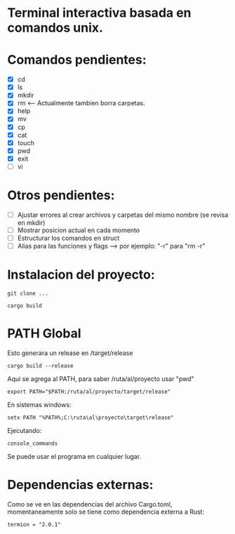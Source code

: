 # Terminal interactiva basada en comandos unix.

# Comandos pendientes:
- [x] cd
- [x] ls
- [x] mkdir
- [x] rm  <-- Actualmente tambien borra carpetas.
- [x] help
- [x] mv
- [x] cp
- [x] cat
- [x] touch 
- [x] pwd
- [x] exit
- [ ] vi

# Otros pendientes:
- [ ] Ajustar errores al crear archivos y carpetas del mismo nombre (se revisa en mkdir)
- [ ] Mostrar posicion actual en cada momento
- [ ] Estructurar los comandos en struct
- [ ] Alias para las funciones y flags --> por ejemplo: "-r" para "rm -r"

# Instalacion del proyecto:

    git clone ...
    
    cargo build
    
# PATH Global

Esto generara un release en /target/release

    cargo build --release
    
Aqui se agrega al PATH, para saber /ruta/al/proyecto usar "pwd"

    export PATH="$PATH:/ruta/al/proyecto/target/release"

En sistemas windows:

    setx PATH "%PATH%;C:\ruta\al\proyecto\target\release"

Ejecutando:

    console_commands

Se puede usar el programa en cualquier lugar.
    
# Dependencias externas:

Como se ve en las dependencias del archivo Cargo.toml, momentaneamente solo se tiene como
dependencia externa a Rust:

    termion = "2.0.1"
